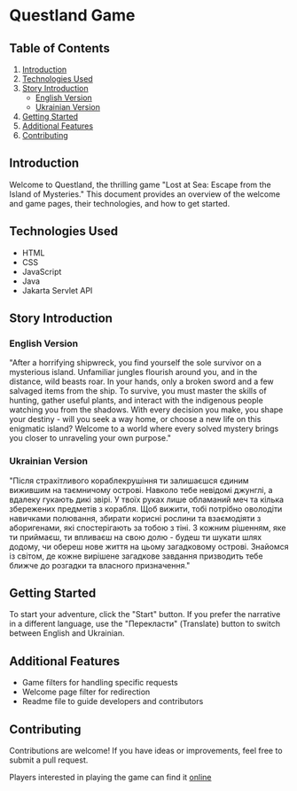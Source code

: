 # Questland Game

## Table of Contents
1. [Introduction](#introduction)
2. [Technologies Used](#technologies-used)
3. [Story Introduction](#story-introduction)
    - [English Version](#english-version)
    - [Ukrainian Version](#ukrainian-version)
4. [Getting Started](#getting-started)
5. [Additional Features](#additional-features)
6. [Contributing](#contributing)

## Introduction

Welcome to Questland, the thrilling game "Lost at Sea: Escape from the Island of Mysteries." This document provides an overview of the welcome and game pages, their technologies, and how to get started.

## Technologies Used

- HTML
- CSS
- JavaScript
- Java
- Jakarta Servlet API


## Story Introduction

### English Version
"After a horrifying shipwreck, you find yourself the sole survivor on a mysterious island. Unfamiliar jungles flourish around you, and in the distance, wild beasts roar. In your hands, only a broken sword and a few salvaged items from the ship. To survive, you must master the skills of hunting, gather useful plants, and interact with the indigenous people watching you from the shadows. With every decision you make, you shape your destiny - will you seek a way home, or choose a new life on this enigmatic island? Welcome to a world where every solved mystery brings you closer to unraveling your own purpose."

### Ukrainian Version
"Після страхітливого кораблекрушіння ти залишаєшся єдиним вижившим на таємничому острові. Навколо тебе невідомі джунглі, а вдалеку гукають дикі звірі. У твоїх руках лише обламаний меч та кілька збережених предметів з корабля. Щоб вижити, тобі потрібно оволодіти навичками полювання, збирати корисні рослини та взаємодіяти з аборигенами, які спостерігають за тобою з тіні. З кожним рішенням, яке ти приймаєш, ти впливаєш на свою долю - будеш ти шукати шлях додому, чи обереш нове життя на цьому загадковому острові. Знайомся із світом, де кожне вирішене загадкове завдання призводить тебе ближче до розгадки та власного призначення."

## Getting Started

To start your adventure, click the "Start" button. If you prefer the narrative in a different language, use the "Перекласти" (Translate) button to switch between English and Ukrainian.

## Additional Features

- Game filters for handling specific requests
- Welcome page filter for redirection
- Readme file to guide developers and contributors

## Contributing

Contributions are welcome! If you have ideas or improvements, feel free to submit a pull request.

Players interested in playing the game can find it [online](https://quest-ckim.onrender.com)